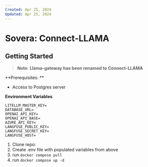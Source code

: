 ```yaml
---
Created: Apr 25, 2024 
Updated: Apr 25, 2024
---
```




# Sovera: Connect-LLAMA

## Getting Started

> **Note**: **Llama-gateway has been renamed to Connect-LLAMA**



**Prerequisites: **

- Access to Postgres server

**Environment Variables**

``` shell
LITELLM_MASTER_KEY=
DATABASE_URL=
OPENAI_API_KEY=
OPENAI_API_BASE=
AZURE_API_KEY=
LANGFUSE_PUBLIC_KEY=
LANGFUSE_SECRET_KEY=
LANGFUSE_HOST=
```

1. Clone repo: 
2. Create .env file with populated variables from above
3. run `docker compose pull`
4. run `docker compose up -d`





